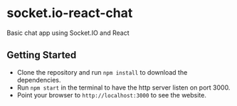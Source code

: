 # socket.io-react-chat
Basic chat app using Socket.IO and React

## Getting Started
- Clone the repository and run `npm install` to download the dependencies.
- Run `npm start` in the terminal to have the http server listen on port 3000.
- Point your browser to `http://localhost:3000` to see the website.